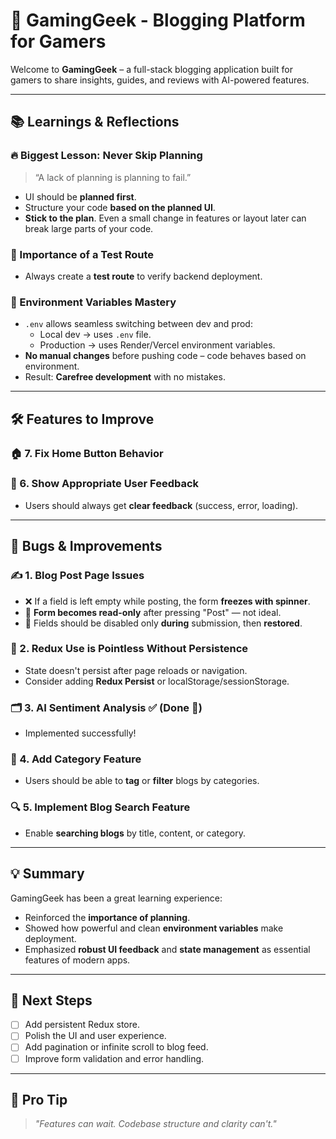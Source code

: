 # 📝 GamingGeek - Blogging Platform for Gamers

Welcome to **GamingGeek** – a full-stack blogging application built for gamers to share insights, guides, and reviews with AI-powered features.

---

## 📚 Learnings & Reflections

### 🔥 Biggest Lesson: Never Skip Planning

> “A lack of planning is planning to fail.”

- UI should be **planned first**.
- Structure your code **based on the planned UI**.
- **Stick to the plan**. Even a small change in features or layout later can break large parts of your code.

### 🧪 Importance of a Test Route

- Always create a **test route** to verify backend deployment.

### 🔐 Environment Variables Mastery

- `.env` allows seamless switching between dev and prod:
  - Local dev → uses `.env` file.
  - Production → uses Render/Vercel environment variables.
- **No manual changes** before pushing code – code behaves based on environment.
- Result: **Carefree development** with no mistakes.

---

## 🛠️ Features to Improve

### 🏠 7. Fix Home Button Behavior

### 📣 6. Show Appropriate User Feedback

- Users should always get **clear feedback** (success, error, loading).

---

## 🚧 Bugs & Improvements

### ✍️ 1. Blog Post Page Issues

- ❌ If a field is left empty while posting, the form **freezes with spinner**.
- 🛑 **Form becomes read-only** after pressing "Post" — not ideal.
- 🧩 Fields should be disabled only **during** submission, then **restored**.

### 🔁 2. Redux Use is Pointless Without Persistence

- State doesn't persist after page reloads or navigation.
- Consider adding **Redux Persist** or localStorage/sessionStorage.

### 🗂️ 3. AI Sentiment Analysis ✅ (Done 🎉)

- Implemented successfully!

### 📁 4. Add Category Feature

- Users should be able to **tag** or **filter** blogs by categories.

### 🔍 5. Implement Blog Search Feature

- Enable **searching blogs** by title, content, or category.

---

## 💡 Summary

GamingGeek has been a great learning experience:
- Reinforced the **importance of planning**.
- Showed how powerful and clean **environment variables** make deployment.
- Emphasized **robust UI feedback** and **state management** as essential features of modern apps.

---

## 🚀 Next Steps

- [ ] Add persistent Redux store.
- [ ] Polish the UI and user experience.
- [ ] Add pagination or infinite scroll to blog feed.
- [ ] Improve form validation and error handling.

---

## 🧠 Pro Tip

> _"Features can wait. Codebase structure and clarity can't."_  
